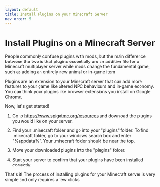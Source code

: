 ```yaml
---
layout: default
title: Install Plugins on your Minecraft Server
nav_order: 5
---
```


# Install Plugins on a Minecraft Server

People commonly confuse plugins with mods, but the main difference between the two is that plugins essentially are an additive file for a Minecraft multiplayer server while mods change the fundamental game, such as adding an entirely new animal or in-game item

Plugins are an extension to your Minecraft server that can add more features to your game like altered NPC behaviours and in-game economy. You can think your plugins like browser extensions you install on Google Chrome. 

Now, let's get started!

1. Go to https://www.spigotmc.org/resources and download the plugins you would like on your server.

2. Find your .minecraft folder and go into your "plugins" folder. To find .minecraft folder, go to your windows search box and enter "%appdata%". Your .minecraft folder should be near the top.

3. Move your downloaded plugins into the "plugins" folder.

4. Start your server to confirm that your plugins have been installed correctly.

That's it! The process of installing plugins for your Minecraft server is very simple and only requires a few clicks!